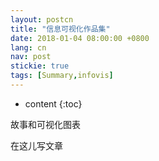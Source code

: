 ```yaml
---
layout: postcn
title: "信息可视化作品集"
date: 2018-01-04 08:00:00 +0800
lang: cn
nav: post
stickie: true
tags: [Summary,infovis]
---
```


* content
{:toc}

故事和可视化图表
<!-- more -->
在这儿写文章
